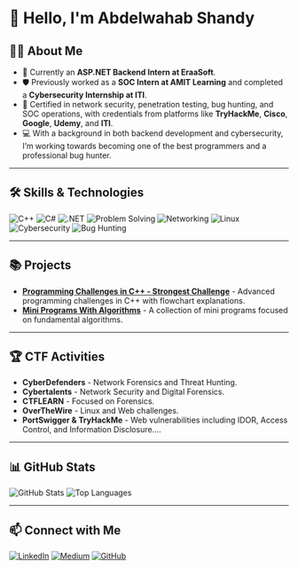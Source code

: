 # 👋 Hello, I'm Abdelwahab Shandy

## 🧑‍💻 About Me
- 💼 Currently an **ASP.NET Backend Intern at EraaSoft**.
- 🛡️ Previously worked as a **SOC Intern at AMIT Learning** and completed a **Cybersecurity Internship at ITI**.
- 📜 Certified in network security, penetration testing, bug hunting, and SOC operations, with credentials from platforms like **TryHackMe**, **Cisco**, **Google**, **Udemy**, and **ITI**.
- 💻 With a background in both backend development and cybersecurity, I’m working towards becoming one of the best programmers and a professional bug hunter.

---

## 🛠️ Skills & Technologies
![C++](https://img.shields.io/badge/-C++-00599C?logo=c%2B%2B&logoColor=white)
![C#](https://img.shields.io/badge/-C%23-239120?logo=csharp&logoColor=white)
![.NET](https://img.shields.io/badge/-.NET-512BD4?logo=.net&logoColor=white)
![Problem Solving](https://img.shields.io/badge/-Problem%20Solving-FF9800?logo=question-circle&logoColor=white)
![Networking](https://img.shields.io/badge/-Networking-0072C6?logo=networking&logoColor=white)
![Linux](https://img.shields.io/badge/-Linux-FCC624?logo=linux&logoColor=black)
![Cybersecurity](https://img.shields.io/badge/-Cybersecurity-blue?logo=hackthebox&logoColor=white)
![Bug Hunting](https://img.shields.io/badge/-Bug%20Hunting-4CAF50?logo=bug&logoColor=white)

---

## 📚 Projects
- [**Programming Challenges in C++ - Strongest Challenge**](https://github.com/abdelwahab-shandy/Programming-Challenges-CPlusPlus-Flowcharts) - Advanced programming challenges in C++ with flowchart explanations.
- [**Mini Programs With Algorithms**](https://github.com/abdelwahab-shandy/Mini_Programs_With_Algorithms) - A collection of mini programs focused on fundamental algorithms.

---

## 🏆 CTF Activities
- **CyberDefenders** - Network Forensics and Threat Hunting.
- **Cybertalents** - Network Security and Digital Forensics.
- **CTFLEARN** - Focused on Forensics.
- **OverTheWire** - Linux and Web challenges.
- **PortSwigger & TryHackMe** - Web vulnerabilities including IDOR, Access Control, and Information Disclosure....

---

## 📊 GitHub Stats
![GitHub Stats](https://github-readme-stats.vercel.app/api?username=abdelwahab-shandy&show_icons=true&theme=radical)
![Top Languages](https://github-readme-stats.vercel.app/api/top-langs/?username=abdelwahab-shandy&layout=compact&theme=radical)

---

## 📫 Connect with Me
[![LinkedIn](https://img.shields.io/badge/-LinkedIn-0A66C2?logo=linkedin&logoColor=white)](https://www.linkedin.com/in/abdelwahab-shandy/)
[![Medium](https://img.shields.io/badge/-Medium-00AB6C?logo=medium&logoColor=white)](https://medium.com/@abdelwahabshandy)
[![GitHub](https://img.shields.io/badge/-GitHub-181717?logo=github&logoColor=white)](https://github.com/abdelwahab-shandy)
